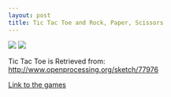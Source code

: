```yaml
---
layout: post
title: Tic Tac Toe and Rock, Paper, Scissors
---
```

![](https://1millionmonkeystyping.files.wordpress.com/2013/11/tic-tac-toe-2.jpg)
![](http://images.sciencedaily.com/2013/02/130219161246-large.jpg)


Tic Tac Toe is Retrieved from: http://www.openprocessing.org/sketch/77976




[Link to the games](https://azim228.github.io/animation-games/)
